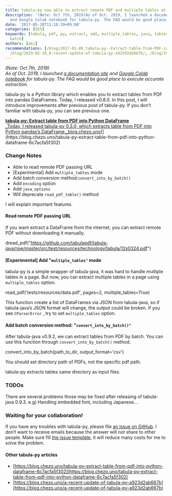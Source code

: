 ```yaml
---
title: tabula-py now able to extract remote PDF and multiple tables at once
description: '(Note: Oct 7th, 2019)As of Oct. 2019, I launched a documentation site
  and Google Colab notebook for tabula-py. The FAQ would be good place…'
date: '2017-05-28T11:18:39+09:00'
categories: [OSS]
keywords: [tabula, pdf, py, extract, add, multiple_tables, java, tables, convert_into_by_batch,
  batch]
authors: [aki]
recommendations: [/blog/2017-01-09_tabula-py--Extract-table-from-PDF-into-Python-DataFrame-6c7acfa5f302/,
  /blog/2019-02-18_A-recent-update-of-tabula-py-a923d2ab667b/, /blog/2017-07-24_Simple-way-to-distribute-your-private-Python-packages-within-your-organization-fb7af5dbd4c9/]
---
```


_(Note: Oct 7th, 2019)  
As of Oct. 2019, I launched_ [_a documentation site_](https://tabula-py.readthedocs.io/en/latest/) _and_ [_Google Colab notebook_](https://colab.research.google.com/github/chezou/tabula-py/blob/master/examples/tabula_example.ipynb) _for tabula-py. The FAQ would be good place to execute accurate extraction._

tabula-py is a Python library which enables you to extract tables from PDF into pandas DataFrames. Today, I released v0.8.0. In this post, I will introduce improvements after previous post of tabula-py. If you don’t familiar with tabula-py, you can see previous one.

[**tabula-py: Extract table from PDF into Python DataFrame**  
_Today, I released tabula-py 0.3.0, which extracts table from PDF into Python pandas’s DataFrame._blog.chezo.uno](https://blog.chezo.uno/tabula-py-extract-table-from-pdf-into-python-dataframe-6c7acfa5f302 "https://blog.chezo.uno/tabula-py-extract-table-from-pdf-into-python-dataframe-6c7acfa5f302")[](https://blog.chezo.uno/tabula-py-extract-table-from-pdf-into-python-dataframe-6c7acfa5f302)

### Change Notes

*   Able to read remote PDF passing URL
*   \[Experimental\] Add `multiple_tables` mode
*   Add batch conversion method:`convert_into_by_batch()`
*   Add `encoding` option
*   Add `java_options`
*   Will deprecate `read_pdf_table()` method

I will explain important features.

#### Read remote PDF passing URL

If you want extract a DataFrame from the internet, you can extract remote PDF without downloading it manually.

dread\_pdf("https://github.com/tabulapdf/tabula-java/raw/master/src/test/resources/technology/tabula/12s0324.pdf")

#### \[Experimental\] Add "`multiple_tables"` mode

tabula-py is a simple wrapper of tabula-java, it was hard to handle multiple tables in a page. But now, you can extract multiple tables in a page using `multiple_tables` option.

read\_pdf('tests/resources/data.pdf', pages=2, multiple\_tables=True)

This function create a list of DataFrames via JSON from tabula-java, so if tabula-java’s JSON format will change, the output could be broken. If you see `CParserError` , try to set `multiple_tables` option.

#### Add batch conversion method: "`convert_into_by_batch()"`

After tabula-java v0.9.2, we can extract tables from PDF by batch. You can use this function through `convert_into_by_batch()` method.

convert\_into\_by\_batch(path\_to\_dir, output\_format='csv')

You should set directory path of PDFs, not the specific pdf path.

tabula-py extracts tables same directory as input files.

### TODOs

There are several problems those may be fixed after releasing of tabula-java 0.9.3. e.g) Handling embedded font, including Japanese…

### Waiting for your collaboration!

If you have any troubles with tabula-py, please file [an issue on GitHub](https://github.com/chezou/tabula-py/issues). I don’t want to receive emails because the answer will not share to other people. Make sure fill [the issue template](https://github.com/chezou/tabula-py/blob/master/.github/ISSUE_TEMPLATE.md), it will reduce many costs for me to solve the problem.

#### Other tabula-py articles

*   [https://blog.chezo.uno/tabula-py-extract-table-from-pdf-into-python-dataframe-6c7acfa5f302](https://blog.chezo.uno/tabula-py-extract-table-from-pdf-into-python-dataframe-6c7acfa5f302)
*   [https://blog.chezo.uno/a-recent-update-of-tabula-py-a923d2ab667b](https://blog.chezo.uno/a-recent-update-of-tabula-py-a923d2ab667b)
